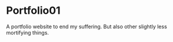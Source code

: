 # Portfolio01
A portfolio website to end my suffering.
But also other slightly less mortifying things.